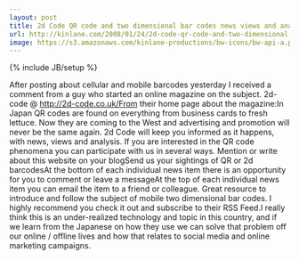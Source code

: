 ```yaml
---
layout: post
title: 2d Code QR code and two dimensional bar codes news views and analysis 
url: http://kinlane.com/2008/01/24/2d-code-qr-code-and-two-dimensional-bar-codes-news-views-and-analysis/
image: https://s3.amazonaws.com/kinlane-productions/bw-icons/bw-api-a.png
---
```

{% include JB/setup %}
After posting about cellular and mobile barcodes yesterday I received a comment from a guy who started an online magazine on the subject.  2d-code @ http://2d-code.co.uk/From their home page about the magazine:In Japan QR codes are found on everything from business cards to fresh lettuce. Now they are coming to the West and advertising and promotion will never be the same again. 2d Code will keep you informed as it happens, with news, views and analysis. If you are interested in the QR code phenomena you can participate with us in several ways. Mention or write about this website on your blogSend us your sightings of QR or 2d barcodesAt the bottom of each individual news item there is an opportunity for you to comment or leave a messageAt the top of each individual news item you can email the item to a friend or colleague. Great resource to introduce and follow the subject of mobile two dimensional bar codes.  I highly recommend you check it out and subscribe to their RSS Feed.I really think this is an under-realized technology and topic in this country, and if we learn from the Japanese on how they use we can solve that problem off our online / offline lives and how that relates to social media and online marketing campaigns.